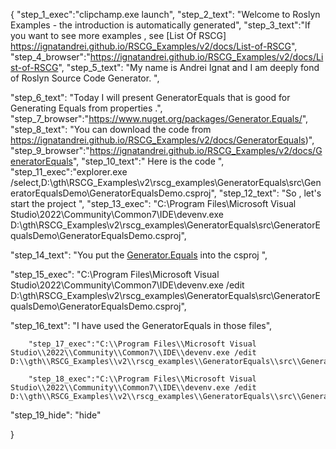 {
    "step_1_exec":"clipchamp.exe launch",
    "step_2_text": "Welcome to Roslyn Examples - the introduction is automatically generated",
    "step_3_text":"If you want to see more examples , see  [List Of RSCG] https://ignatandrei.github.io/RSCG_Examples/v2/docs/List-of-RSCG",
    "step_4_browser":"https://ignatandrei.github.io/RSCG_Examples/v2/docs/List-of-RSCG",
    "step_5_text": "My name is Andrei Ignat and I am deeply fond of Roslyn Source Code Generator. ",

"step_6_text": "Today I will present GeneratorEquals  that is good for Generating Equals from properties .",
"step_7_browser":"https://www.nuget.org/packages/Generator.Equals/",
"step_8_text": "You can download the code from https://ignatandrei.github.io/RSCG_Examples/v2/docs/GeneratorEquals)",
"step_9_browser":"https://ignatandrei.github.io/RSCG_Examples/v2/docs/GeneratorEquals",
"step_10_text":" Here is the code ",
"step_11_exec":"explorer.exe /select,D:\\gth\\RSCG_Examples\\v2\\rscg_examples\\GeneratorEquals\\src\\GeneratorEqualsDemo\\GeneratorEqualsDemo.csproj",
"step_12_text": "So , let's start the project ",
"step_13_exec": "C:\\Program Files\\Microsoft Visual Studio\\2022\\Community\\Common7\\IDE\\devenv.exe D:\\gth\\RSCG_Examples\\v2\\rscg_examples\\GeneratorEquals\\src\\GeneratorEqualsDemo\\GeneratorEqualsDemo.csproj",

"step_14_text": "You put the  [Generator.Equals](https://www.nuget.org/packages/Generator.Equals/) into the csproj ",

"step_15_exec": "C:\\Program Files\\Microsoft Visual Studio\\2022\\Community\\Common7\\IDE\\devenv.exe /edit D:\\gth\\RSCG_Examples\\v2\\rscg_examples\\GeneratorEquals\\src\\GeneratorEqualsDemo\\GeneratorEqualsDemo.csproj",

"step_16_text": "I have used the GeneratorEquals in those files",


        "step_17_exec":"C:\\Program Files\\Microsoft Visual Studio\\2022\\Community\\Common7\\IDE\\devenv.exe /edit D:\\gth\\RSCG_Examples\\v2\\rscg_examples\\GeneratorEquals\\src\\GeneratorEqualsDemo\\Person.cs",
    
        "step_18_exec":"C:\\Program Files\\Microsoft Visual Studio\\2022\\Community\\Common7\\IDE\\devenv.exe /edit D:\\gth\\RSCG_Examples\\v2\\rscg_examples\\GeneratorEquals\\src\\GeneratorEqualsDemo\\Program.cs",
    
"step_19_hide": "hide"


}
